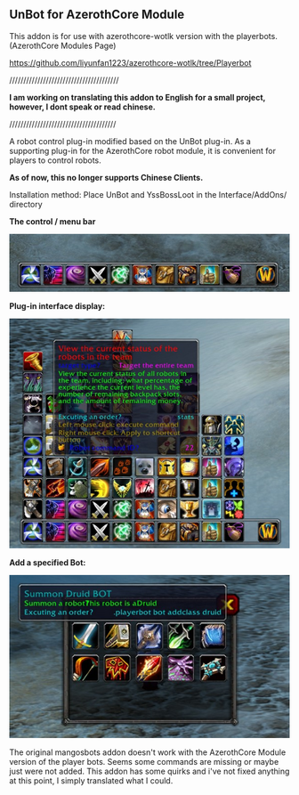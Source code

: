 ## UnBot for AzerothCore Module

This addon is for use with azerothcore-wotlk version with the playerbots. (AzerothCore Modules Page)

https://github.com/liyunfan1223/azerothcore-wotlk/tree/Playerbot

///////////////////////////////////////

**I am working on translating this addon to English for a small project, however, I dont speak or read chinese.**

//////////////////////////////////////

A robot control plug-in modified based on the UnBot plug-in. As a supporting plug-in for the AzerothCore robot module, it is convenient for players to control robots.

**As of now, this no longer supports Chinese Clients.**

Installation method: Place UnBot and YssBossLoot in the Interface/AddOns/ directory

**The control / menu bar**

![](docs/bar.jpg)

**Plug-in interface display:**

![](docs/display.jpg)

**Add a specified Bot:**

![](docs/addclass.jpg)

The original mangosbots addon doesn't work with the AzerothCore Module version of the player bots. Seems some commands are missing or 
maybe just were not added. This addon has some quirks and i've not fixed anything at this point, I simply translated what I could.


